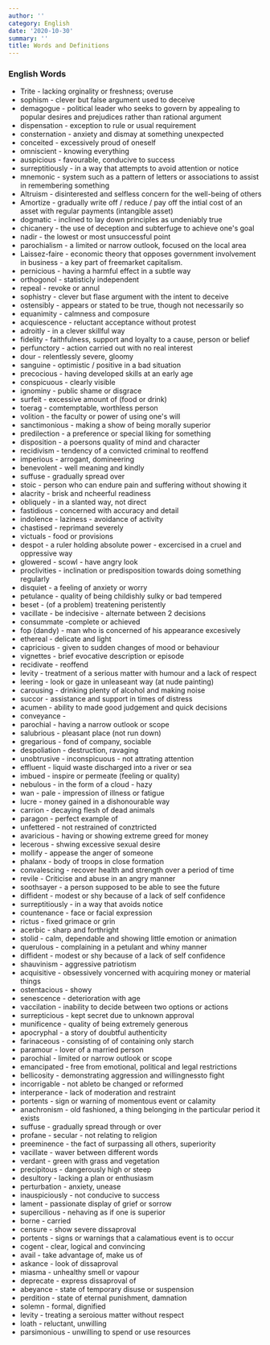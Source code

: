 ```yaml
---
author: ''
category: English
date: '2020-10-30'
summary: ''
title: Words and Definitions
---
```



### English Words

* Trite - lacking orginality or freshness; overuse
* sophism - clever but false argument used to deceive
* demagogue - political leader who seeks to govern by appealing to popular desires and prejudices rather than rational argument
* dispensation - exception to rule or usual requirement
* consternation - anxiety and dismay at something unexpected
* conceited - excessively proud of oneself
* omniscient - knowing everything
* auspicious  - favourable, conducive to success
* surreptitiously - in a way that attempts to avoid attention or notice
* mnemonic - system such as a pattern of letters or associations to assist in remembering something
* Altruism - disinterested and selfless concern for the well-being of others
* Amortize - gradually write off / reduce / pay off the intial cost of an asset with regular payments (intangible asset)
* dogmatic - inclined to lay down principles as undeniably true
* chicanery - the use of deception and subterfuge to achieve one's goal
* nadir - the lowest or most unsuccessful point
* parochialism - a limited or narrow outlook, focused on the local area
* Laissez-faire - economic theory that opposes government involvement in business - a key part of freemarket capitalism.
* pernicious - having a harmful effect in a subtle way
* orthogonol - statisticly independent
* repeal - revoke or annul
* sophistry - clever but flase argument with the intent to deceive
* ostensibly - appears or stated to be true, though not necessarily so
* equanimity - calmness and composure
* acquiescence - reluctant acceptance without protest
* adroitly - in a clever skillful way
* fidelity - faithfulness, support and loyalty to a cause, person or belief
* perfunctory - action carried out with no real interest
* dour - relentlessly severe, gloomy
* sanguine - optimistic / positive in a bad situation
* precocious - having developed skills at an early age
* conspicuous - clearly visible
* ignominy - public shame or disgrace
* surfeit - excessive amount of (food or drink)
* toerag - comtemptable, worthless person
* volition - the faculty or power of using one's will
* sanctimonious - making a show of being morally superior
* predilection - a preference or special liking for something
* disposition - a poersons quality of mind and character
* recidivism - tendency of a convicted criminal to reoffend
* imperious - arrogant, domineering
* benevolent - well meaning and kindly
* suffuse - gradually spread over
* stoic - person who can endure pain and suffering without showing it
* alacrity - brisk and ncheerful readiness
* obliquely - in a slanted way, not direct
* fastidious - concerned with accuracy and detail
* indolence - laziness - avoidance of activity
* chastised - reprimand severely
* victuals - food or provisions
* despot - a ruler holding absolute power - excercised in a cruel and oppressive way
* glowered - scowl - have angry look
* proclivities - inclination or predisposition towards doing something regularly
* disquiet - a feeling of anxiety or worry
* petulance - quality of being childishly sulky or bad tempered
* beset - (of a problem) treatening peristently
* vacillate - be indecisive - alternate between 2 decisions
* consummate -complete or achieved
* fop (dandy) - man who is concerned of his appearance excesively
* ethereal - delicate and light
* capricious - given to sudden changes of mood or behaviour
* vignettes - brief evocative description or episode
* recidivate - reoffend
* levity - treatment of a serious matter with humour and a lack of respect
* leering - look or gaze in unleaseant way (at nude painting)
* carousing - drinking plenty of alcohol and making noise
* succor - assistance and support in times of distress
* acumen - ability to made good judgement and quick decisions
* conveyance - 
* parochial - having a narrow outlook or scope
* salubrious - pleasant place (not run down)
* gregarious - fond of company, sociable
* despoliation - destruction, ravaging
* unobtrusive - inconspicuous - not attrating attention
* effluent - liquid waste discharged into a river or sea
* imbued - inspire or permeate (feeling or quality)
* nebulous - in the form of a cloud - hazy
* wan - pale - impression of illness or fatigue
* lucre - money gained in a dishonourable way
* carrion - decaying flesh of dead animals
* paragon - perfect example of
* unfettered - not restrained of conztricted
* avaricious - having or showing extreme greed for money
* lecerous - shwing excessive sexual desire
* mollify - appease the anger of someone
* phalanx - body of troops in close formation
* convalescing - recover health and strength over a period of time
* revile - Criticise and abuse in an angry manner
* soothsayer - a person supposed to be able to see the future
* diffident - modest or shy because of a lack of self confidence
* surreptitiously - in a way that avoids notice
* countenance - face or facial expression
* rictus - fixed grimace or grin
* acerbic - sharp and forthright
* stolid - calm, dependable and showing little emotion or animation
* querulous - complaining in a petulant and whiny manner
* diffident - modest or shy because of a lack of self confidence
* shauvinism - aggressive patriotism
* acquisitive - obsessively voncerned with acquiring money or material things
* ostentacious - showy
* senescence - deterioration with age
* vaccilation - inability to decide between two options or actions
* surrepticious - kept secret due to unknown approval
* munificence - quality of being extremely generous
* apocryphal - a story of doubtful authenticity
* farinaceous - consisting of of containing only starch
* paramour - lover of a married person
* parochial - limited or narrow outlook or scope
* emancipated - free from emotional, political and legal restrictions
* bellicosity  - demonstrating aggression and willingnessto fight
* incorrigable - not ableto be changed or reformed
* interperance - lack of moderation and restraint
* portents - sign or warning of momentous event or calamity
* anachronism - old fashioned, a thing belonging in the particular period it exists
* suffuse - gradually spread through or over
* profane - secular - not relating to religion
* preeminence - the fact of surpassing all others, superiority
* vacillate - waver between different words
* verdant - green with grass and vegetation
* precipitous - dangerously high or steep
* desultory - lacking a plan or enthusiasm
* perturbation - anxiety, unease
* inauspiciously - not conducive to success
* lament - passionate display of grief or sorrow
* supercilious - nehaving as if one is superior
* borne - carried
* censure - show severe dissaproval
* portents - signs or warnings that a calamatious event is to occur
* cogent - clear, logical and convincing
* avail - take advantage of, make us of
* askance - look of dissaproval
* miasma - unhealthy smell or vapour
* deprecate - express dissaproval of
* abeyance - state of temporary disuse or suspension
* perdition - state of eternal punishment, damnation
* solemn - formal, dignified
* levity - treating a seroious matter without respect
* loath - reluctant, unwilling
* parsimonious - unwilling to spend or use resources
